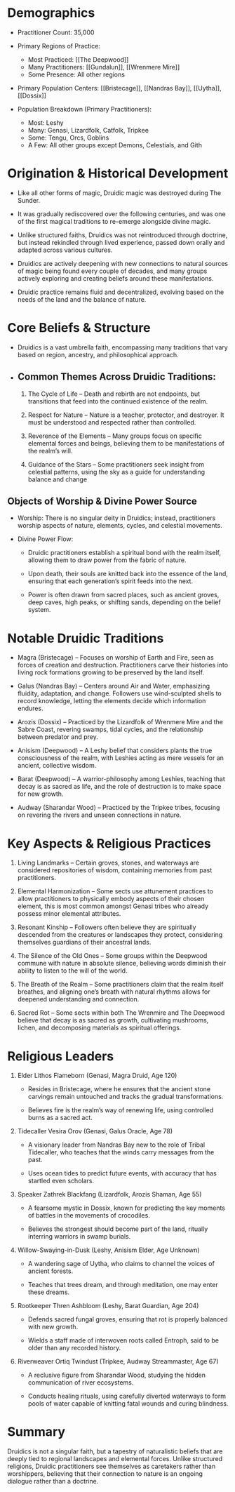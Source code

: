 # Demographics
- Practitioner Count: 35,000

- Primary Regions of Practice: 
	- Most Practiced: [[The Deepwood]]
	- Many Practitioners: [[Gundalun]], [[Wrenmere Mire]]
	- Some Presence: All other regions

- Primary Population Centers: [[Bristecage]], [[Nandras Bay]], [[Uytha]], [[Dossix]]

- Population Breakdown (Primary Practitioners):
	- Most: Leshy
	- Many: Genasi, Lizardfolk, Catfolk, Tripkee
	- Some: Tengu, Orcs, Goblins
	- A Few: All other groups except Demons, Celestials, and Gith

# Origination & Historical Development 

- Like all other forms of magic, Druidic magic was destroyed during The Sunder.

- It was gradually rediscovered over the following centuries, and was one of the first magical traditions to re-emerge alongside divine magic.

- Unlike structured faiths, Druidics was not reintroduced through doctrine, but instead rekindled through lived experience, passed down orally and adapted across various cultures.

- Druidics are actively deepening with new connections to natural sources of magic being found every couple of decades, and many groups actively exploring and creating beliefs around these manifestations.

- Druidic practice remains fluid and decentralized, evolving based on the needs of the land and the balance of nature.
    

# Core Beliefs & Structure

- Druidics is a vast umbrella faith, encompassing many traditions that vary based on region, ancestry, and philosophical approach.

- ## Common Themes Across Druidic Traditions:
	1. The Cycle of Life – Death and rebirth are not endpoints, but transitions that feed into the continued existence of the realm.
	    
	2. Respect for Nature – Nature is a teacher, protector, and destroyer. It must be understood and respected rather than controlled.
	    
	3. Reverence of the Elements – Many groups focus on specific elemental forces and beings, believing them to be manifestations of the realm’s will.
	    
	4. Guidance of the Stars – Some practitioners seek insight from celestial patterns, using the sky as a guide for understanding balance and change

## Objects of Worship & Divine Power Source

- Worship: There is no singular deity in Druidics; instead, practitioners worship aspects of nature, elements, cycles, and celestial movements.
    
- Divine Power Flow:

	- Druidic practitioners establish a spiritual bond with the realm itself, allowing them to draw power from the fabric of nature.
	  
	- Upon death, their souls are knitted back into the essence of the land, ensuring that each generation’s spirit feeds into the next.
	  
	- Power is often drawn from sacred places, such as ancient groves, deep caves, high peaks, or shifting sands, depending on the belief system.

# Notable Druidic Traditions

- Magra (Bristecage) – Focuses on worship of Earth and Fire, seen as forces of creation and destruction. Practitioners carve their histories into living rock formations growing to be preserved by the land itself.

- Galus (Nandras Bay) – Centers around Air and Water, emphasizing fluidity, adaptation, and change. Followers use wind-sculpted shells to record knowledge, letting the elements decide which information endures.

- Arozis (Dossix) – Practiced by the Lizardfolk of Wrenmere Mire and the Sabre Coast, revering swamps, tidal cycles, and the relationship between predator and prey.

- Anisism (Deepwood) – A Leshy belief that considers plants the true consciousness of the realm, with Leshies acting as mere vessels for an ancient, collective wisdom.

- Barat (Deepwood) – A warrior-philosophy among Leshies, teaching that decay is as sacred as life, and the role of destruction is to make space for new growth.

- Audway (Sharandar Wood) – Practiced by the Tripkee tribes, focusing on revering the rivers and unseen connections in nature.


# Key Aspects & Religious Practices

1. Living Landmarks – Certain groves, stones, and waterways are considered repositories of wisdom, containing memories from past practitioners.

2. Elemental Harmonization – Some sects use attunement practices to allow practitioners to physically embody aspects of their chosen element, this is most common amongst Genasi tribes who already possess minor elemental attributes.

3. Resonant Kinship – Followers often believe they are spiritually descended from the creatures or landscapes they protect, considering themselves guardians of their ancestral lands.

4. The Silence of the Old Ones – Some groups within the Deepwood commune with nature in absolute silence, believing words diminish their ability to listen to the will of the world.

5. The Breath of the Realm – Some practitioners claim that the realm itself breathes, and aligning one’s breath with natural rhythms allows for deepened understanding and connection.

6. Sacred Rot – Some sects within both The Wrenmire and The Deepwood believe that decay is as sacred as growth, cultivating mushrooms, lichen, and decomposing materials as spiritual offerings.


# Religious Leaders 

1. Elder Lithos Flameborn (Genasi, Magra Druid, Age 120)

	- Resides in Bristecage, where he ensures that the ancient stone carvings remain untouched and tracks the gradual transformations.
	    
	- Believes fire is the realm’s way of renewing life, using controlled burns as a sacred act.

2. Tidecaller Vesira Orov (Genasi, Galus Oracle, Age 78)

	- A visionary leader from Nandras Bay new to the role of Tribal Tidecaller, who teaches that the winds carry messages from the past.
	
	- Uses ocean tides to predict future events, with accuracy that has startled even scholars.

3. Speaker Zathrek Blackfang (Lizardfolk, Arozis Shaman, Age 55)

	- A fearsome mystic in Dossix, known for predicting the key moments of battles in the movements of crocodiles.
	
	- Believes the strongest should become part of the land, ritually interring warriors in swamp burials.
  
4. Willow-Swaying-in-Dusk (Leshy, Anisism Elder, Age Unknown)

	- A wandering sage of Uytha, who claims to channel the voices of ancient forests.
	
	- Teaches that trees dream, and through meditation, one may enter these dreams.

5. Rootkeeper Thren Ashbloom (Leshy, Barat Guardian, Age 204)

	- Defends sacred fungal groves, ensuring that rot is properly balanced with new growth.
	    
	- Wields a staff made of interwoven roots called Entroph, said to be older than any recorded history.

6. Riverweaver Ortiq Twindust (Tripkee, Audway Streammaster, Age 67)

	- A reclusive figure from Sharandar Wood, studying the hidden communication of river ecosystems.
	    
	- Conducts healing rituals, using carefully diverted waterways to form pools of water capable of knitting fatal wounds and curing blindness.

# Summary

Druidics is not a singular faith, but a tapestry of naturalistic beliefs that are deeply tied to regional landscapes and elemental forces. Unlike structured religions, Druidic practitioners see themselves as caretakers rather than worshippers, believing that their connection to nature is an ongoing dialogue rather than a doctrine.
